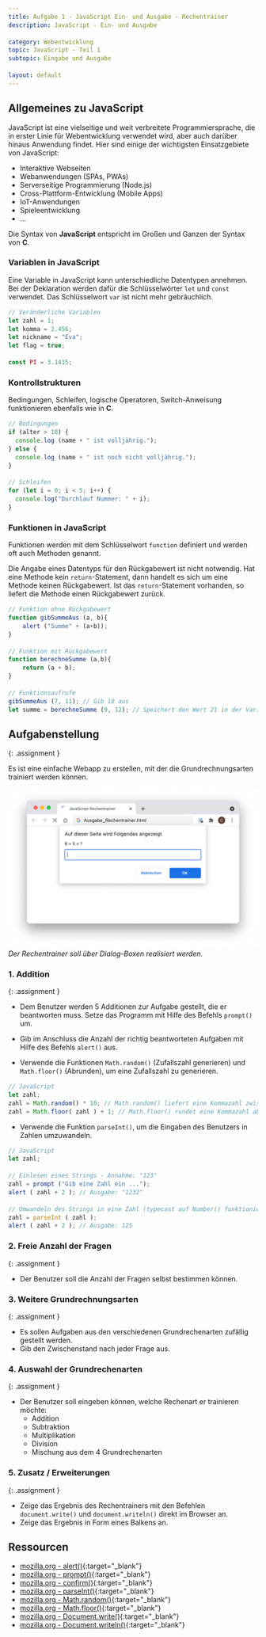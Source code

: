 ```yaml
---
title: Aufgabe 1 - JavaScript Ein- und Ausgabe - Rechentrainer
description: JavaScript - Ein- und Ausgabe

category: Webentwicklung
topic: JavaScript - Teil 1
subtopic: Eingabe und Ausgabe

layout: default
---
```

## Allgemeines zu JavaScript

JavaScript ist eine vielseitige und weit verbreitete Programmiersprache, die in erster Linie für Webentwicklung verwendet wird, aber auch darüber hinaus Anwendung findet. Hier sind einige der wichtigsten Einsatzgebiete von JavaScript:
- Interaktive Webseiten
- Webanwendungen (SPAs, PWAs)
- Serverseitige Programmierung (Node.js)
- Cross-Plattform-Entwicklung (Mobile Apps)
- IoT-Anwendungen
- Spieleentwicklung
- ...

Die Syntax von **JavaScript** entspricht im Großen und Ganzen der Syntax von **C**.

### Variablen in JavaScript
Eine Variable in JavaScript kann unterschiedliche Datentypen annehmen. Bei der Deklaration werden dafür die Schlüsselwörter `let` und `const` verwendet. 
Das Schlüsselwort `var` ist nicht mehr gebräuchlich.

```javascript
// Veränderliche Variablen
let zahl = 1;
let komma = 2.456;
let nickname = "Eva";
let flag = true;

const PI = 3.1415;
```

### Kontrollstrukturen

Bedingungen, Schleifen, logische Operatoren, Switch-Anweisung funktionieren ebenfalls wie in **C**.
```javascript
// Bedingungen
if (alter > 18) {
  console.log (name + " ist volljährig.");
} else {
  console.log (name + " ist noch nicht volljährig.");
}

// Schleifen
for (let i = 0; i < 5; i++) {
  console.log("Durchlauf Nummer: " + i);
}
```

### Funktionen in JavaScript
Funktionen werden mit dem Schlüsselwort `function` definiert und werden oft auch Methoden genannt.

Die Angabe eines Datentyps für den Rückgabewert ist nicht notwendig. 
Hat eine Methode kein `return`-Statement, dann handelt es sich um eine Methode keinen Rückgabewert. 
Ist das `return`-Statement vorhanden, so liefert die Methode einen Rückgabewert zurück.

```javascript
// Funktion ohne Rückgabewert
function gibSummeAus (a, b){
    alert ("Summe" + (a+b));
}

// Funktion mit Rückgabewert
function berechneSumme (a,b){
    return (a + b);
}

// Funktionsaufrufe
gibSummeAus (7, 11); // Gib 18 aus
let summe = berechneSumme (9, 12); // Speichert den Wert 21 in der Variable summe
```


## Aufgabenstellung
{: .assignment }

Es ist eine einfache Webapp zu erstellen, mit der die Grundrechnungsarten trainiert werden können.

![Beispielhafte Umsetzung](img/js_rechentrainer.png)
*Der Rechentrainer soll über Dialog-Boxen realisiert werden.*


### 1. Addition
{: .assignment }

* Dem Benutzer werden 5 Additionen zur Aufgabe gestellt, die er beantworten muss. Setze das Programm mit Hilfe des Befehls `prompt()` um.

* Gib im Anschluss die Anzahl der richtig beantworteten Aufgaben mit Hilfe des Befehls `alert()` aus.

* Verwende die Funktionen `Math.random()` (Zufallszahl generieren) und `Math.floor()` (Abrunden), um eine Zufallszahl zu generieren.

```javascript
// JavaScript
let zahl;
zahl = Math.random() * 10; // Math.random() liefert eine Kommazahl zwischen 0 - 1
zahl = Math.floor( zahl ) + 1; // Math.floor() rundet eine Kommazahl ab
```
* Verwende die Funktion `parseInt()`, um die Eingaben des Benutzers in Zahlen umzuwandeln.

```javascript
// JavaScript
let zahl;

// Einlesen eines Strings - Annahme: "123"
zahl = prompt ("Gib eine Zahl ein ...");
alert ( zahl + 2 ); // Ausgabe: "1232"

// Umwandeln des Strings in eine Zahl (typecast auf Number() funktioniert auch)
zahl = parseInt ( zahl ); 
alert ( zahl + 2 ); // Ausgabe: 125
```

### 2. Freie Anzahl der Fragen
{: .assignment }

* Der Benutzer soll die Anzahl der Fragen selbst bestimmen können.

### 3. Weitere Grundrechnungsarten
{: .assignment }

* Es sollen Aufgaben aus den verschiedenen Grundrechenarten zufällig gestellt werden.
* Gib den Zwischenstand nach jeder Frage aus.

### 4. Auswahl der Grundrechenarten
{: .assignment }

* Der Benutzer soll eingeben können, welche Rechenart er trainieren möchte:
  * Addition
  * Subtraktion
  * Multiplikation
  * Division
  * Mischung aus dem 4 Grundrechenarten

### 5. Zusatz / Erweiterungen
{: .assignment }

* Zeige das Ergebnis des Rechentrainers mit den Befehlen `document.write()` und `document.writeln()` direkt im Browser an.
* Zeige das Ergebnis in Form eines Balkens an.

## Ressourcen
* [mozilla.org - alert()](https://developer.mozilla.org/en-US/docs/Web/API/Window/alert){:target="_blank"}
* [mozilla.org - prompt()](https://developer.mozilla.org/en-US/docs/Web/API/Window/prompt){:target="_blank"}
* [mozilla.org - confirm()](https://developer.mozilla.org/en-US/docs/Web/API/Window/confirm){:target="_blank"}
* [mozilla.org - parseInt()](https://developer.mozilla.org/en-US/docs/Web/JavaScript/Reference/Global_Objects/parseInt){:target="_blank"}
* [mozilla.org - Math.random()](https://developer.mozilla.org/de/docs/Web/JavaScript/Reference/Global_Objects/Math/random){:target="_blank"}
* [mozilla.org - Math.floor()](https://developer.mozilla.org/de/docs/Web/JavaScript/Reference/Global_Objects/Math/floor){:target="_blank"}
* [mozilla.org - Document.write()](https://developer.mozilla.org/en-US/docs/Web/API/Document/write){:target="_blank"}
* [mozilla.org - Document.writeln()](https://developer.mozilla.org/en-US/docs/Web/API/Document/writeln){:target="_blank"}